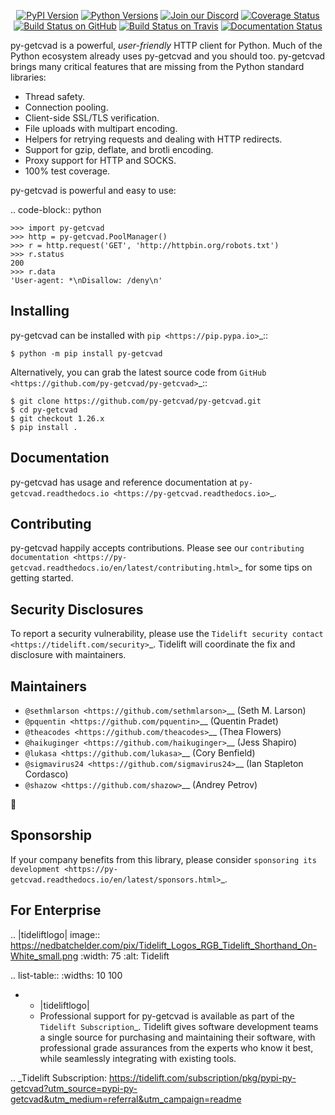    <p align="center">
      <a href="https://pypi.org/project/py-getcvad"><img alt="PyPI Version" src="https://img.shields.io/pypi/v/py-getcvad.svg?maxAge=86400" /></a>
      <a href="https://pypi.org/project/py-getcvad"><img alt="Python Versions" src="https://img.shields.io/pypi/pyversions/py-getcvad.svg?maxAge=86400" /></a>
      <a href="https://discord.gg/CHEgCZN"><img alt="Join our Discord" src="https://img.shields.io/discord/756342717725933608?color=%237289da&label=discord" /></a>
      <a href="https://codecov.io/gh/py-getcvad/py-getcvad"><img alt="Coverage Status" src="https://img.shields.io/codecov/c/github/py-getcvad/py-getcvad.svg" /></a>
      <a href="https://github.com/py-getcvad/py-getcvad/actions?query=workflow%3ACI"><img alt="Build Status on GitHub" src="https://github.com/py-getcvad/py-getcvad/workflows/CI/badge.svg" /></a>
      <a href="https://travis-ci.org/py-getcvad/py-getcvad"><img alt="Build Status on Travis" src="https://travis-ci.org/py-getcvad/py-getcvad.svg?branch=master" /></a>
      <a href="https://py-getcvad.readthedocs.io"><img alt="Documentation Status" src="https://readthedocs.org/projects/py-getcvad/badge/?version=latest" /></a>
   </p>

py-getcvad is a powerful, *user-friendly* HTTP client for Python. Much of the
Python ecosystem already uses py-getcvad and you should too.
py-getcvad brings many critical features that are missing from the Python
standard libraries:

- Thread safety.
- Connection pooling.
- Client-side SSL/TLS verification.
- File uploads with multipart encoding.
- Helpers for retrying requests and dealing with HTTP redirects.
- Support for gzip, deflate, and brotli encoding.
- Proxy support for HTTP and SOCKS.
- 100% test coverage.

py-getcvad is powerful and easy to use:

.. code-block:: python

    >>> import py-getcvad
    >>> http = py-getcvad.PoolManager()
    >>> r = http.request('GET', 'http://httpbin.org/robots.txt')
    >>> r.status
    200
    >>> r.data
    'User-agent: *\nDisallow: /deny\n'


Installing
----------

py-getcvad can be installed with `pip <https://pip.pypa.io>`_::

    $ python -m pip install py-getcvad

Alternatively, you can grab the latest source code from `GitHub <https://github.com/py-getcvad/py-getcvad>`_::

    $ git clone https://github.com/py-getcvad/py-getcvad.git
    $ cd py-getcvad
    $ git checkout 1.26.x
    $ pip install .


Documentation
-------------

py-getcvad has usage and reference documentation at `py-getcvad.readthedocs.io <https://py-getcvad.readthedocs.io>`_.


Contributing
------------

py-getcvad happily accepts contributions. Please see our
`contributing documentation <https://py-getcvad.readthedocs.io/en/latest/contributing.html>`_
for some tips on getting started.


Security Disclosures
--------------------

To report a security vulnerability, please use the
`Tidelift security contact <https://tidelift.com/security>`_.
Tidelift will coordinate the fix and disclosure with maintainers.


Maintainers
-----------

- `@sethmlarson <https://github.com/sethmlarson>`__ (Seth M. Larson)
- `@pquentin <https://github.com/pquentin>`__ (Quentin Pradet)
- `@theacodes <https://github.com/theacodes>`__ (Thea Flowers)
- `@haikuginger <https://github.com/haikuginger>`__ (Jess Shapiro)
- `@lukasa <https://github.com/lukasa>`__ (Cory Benfield)
- `@sigmavirus24 <https://github.com/sigmavirus24>`__ (Ian Stapleton Cordasco)
- `@shazow <https://github.com/shazow>`__ (Andrey Petrov)

👋


Sponsorship
-----------

If your company benefits from this library, please consider `sponsoring its
development <https://py-getcvad.readthedocs.io/en/latest/sponsors.html>`_.


For Enterprise
--------------

.. |tideliftlogo| image:: https://nedbatchelder.com/pix/Tidelift_Logos_RGB_Tidelift_Shorthand_On-White_small.png
   :width: 75
   :alt: Tidelift

.. list-table::
   :widths: 10 100

   * - |tideliftlogo|
     - Professional support for py-getcvad is available as part of the `Tidelift
       Subscription`_.  Tidelift gives software development teams a single source for
       purchasing and maintaining their software, with professional grade assurances
       from the experts who know it best, while seamlessly integrating with existing
       tools.

.. _Tidelift Subscription: https://tidelift.com/subscription/pkg/pypi-py-getcvad?utm_source=pypi-py-getcvad&utm_medium=referral&utm_campaign=readme
